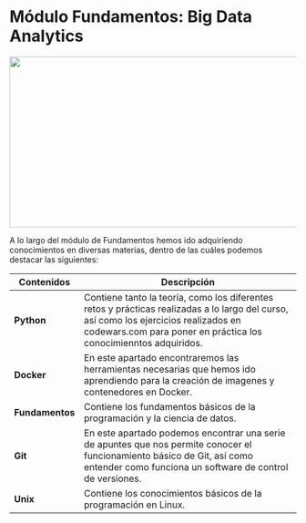 # Módulo Fundamentos: Big Data Analytics

<p align="center">
  <img src="https://uploads-ssl.webflow.com/5e8c69f75024607f0cbf6fee/5f6dc66b2cf1b937a06b81eb_marina%20de%20empresas.jpg" width="600" height="300" /(https://edem.eu/)>
  
A lo largo del módulo de Fundamentos hemos ido adquiriendo conocimientos en diversas materias, dentro de las cuáles podemos destacar las siguientes:


| Contenidos | Descripción |
| ------ | ------ |
| **Python** | Contiene tanto la teoría, como los diferentes retos y prácticas realizadas a lo largo del curso, así como los ejercicios realizados en codewars.com para poner en práctica los conocimienntos adquiridos. |
| **Docker** | En este apartado encontraremos las herramientas necesarias que hemos ido aprendiendo para la creación de imagenes y contenedores en Docker. |
| **Fundamentos** | Contiene los fundamentos básicos de la programación y la ciencia de datos. |
| **Git** | En este apartado podemos encontrar una serie de apuntes que nos permite conocer el funcionamiento básico de Git, así como entender como funciona un software de control de versiones. |
| **Unix** | Contiene los conocimientos básicos de la programación en Linux. |
